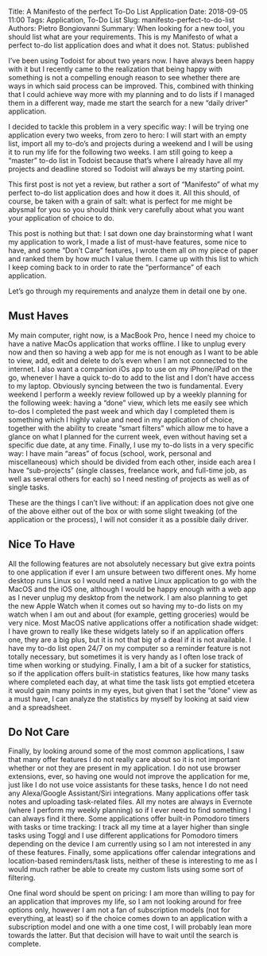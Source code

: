 Title: A Manifesto of the perfect To-Do List Application
Date: 2018-09-05 11:00
Tags: Application, To-Do List
Slug: manifesto-perfect-to-do-list
Authors: Pietro Bongiovanni
Summary: When looking for a new tool, you should list what are your requirements. This is my Manifesto of what a perfect to-do list application does and what it does not.
Status: published

I’ve been using Todoist for about two years now. I have always been happy with it but I recently came to the realization that being happy with something is not a compelling enough reason to see whether there are ways in which said process can be improved. This, combined with thinking that I could achieve way more with my planning and to do lists if I managed them in a different way, made me start the search for a new “daily driver" application.

I decided to tackle this problem in a very specific way: I will be trying one application every two weeks, from zero to hero: I will start with an empty list, import all my to-do’s and projects during a weekend and I will be using it to run my life for the following two weeks. I am still going to keep a “master” to-do list in Todoist because that’s where I already have all my projects and deadline stored so Todoist will always be my starting point.

This first post is not yet a review, but rather a sort of “Manifesto” of what my perfect to-do list application does and how it does it. All this should, of course, be taken with a grain of salt: what is perfect for me might be abysmal for you so you should think very carefully about what you want your application of choice to do.

This post is nothing but that: I sat down one day brainstorming what I want my application to work, I made a list of must-have features, some nice to have, and some “Don’t Care” features, I wrote them all on my piece of paper and ranked them by how much I value them. I came up with this list to which I keep coming back to in order to rate the “performance” of each application.

Let’s go through my requirements and analyze them in detail one by one.

## Must Haves
My main computer, right now, is a MacBook Pro, hence I need my choice to have a native MacOs application that works offline. I like to unplug every now and then so having a web app for me is not enough as I want to be able to view, add, edit and delete to do’s even when I am not connected to the internet. I also want a companion iOs app to use on my iPhone/iPad on the go, whenever I have a quick to-do to add to the list and I don’t have access to my laptop. Obviously syncing between the two is fundamental.
Every weekend I perform a weekly review followed up by a weekly planning for the following week: having a “done” view, which lets me easily see which to-dos I completed the past week and which day I completed them is something which I highly value and need in my application of choice, together with the ability to create “smart filters” which allow me to have a glance on what I planned for the current week, even without having set a specific due date, at any time.
Finally, I use my to-do lists in a very specific way: I have main “areas” of focus (school, work, personal and miscellaneous) which should be divided from each other, inside each area I have “sub-projects” (single classes, freelance work, and full-time job, as well as several others for each) so I need nesting of projects as well as of single tasks.

These are the things I can’t live without: if an application does not give one of the above either out of the box or with some slight tweaking (of the application or the process), I will not consider it as a possible daily driver.

## Nice To Have
All the following features are not absolutely necessary but give extra points to one application if ever I am unsure between two different ones.
My home desktop runs Linux so I would need a native Linux application to go with the MacOS and the iOS one, although I would be happy enough with a web app as I never unplug my desktop from the network. I am also planning to get the new Apple Watch when it comes out so having my to-do lists on my watch when I am out and about (for example, getting groceries) would be very nice.
Most MacOS native applications offer a notification shade widget: I have grown to really like these widgets lately so if an application offers one, they are a big plus, but it is not that big of a deal if it is not available.
I have my to-do list open 24/7 on my computer so a reminder feature is not totally necessary, but sometimes it is very handy as I often lose track of time when working or studying.
Finally, I am a bit of a sucker for statistics, so if the application offers built-in statistics features, like how many tasks where completed each day, at what time the task lists got emptied etcetera it would gain many points in my eyes, but given that I set the “done" view as a must have, I can analyze the statistics by myself by looking at said view and a spreadsheet.

## Do Not Care
Finally, by looking around some of the most common applications, I saw that many offer features I do not really care about so it is not important whether or not they are present in my application. I do not use browser extensions, ever, so having one would not improve the application for me, just like I do not use voice assistants for these tasks, hence I do not need any Alexa/Google Assistant/Siri integrations. Many applications offer task notes and uploading task-related files. All my notes are always in Evernote (where I perform my weekly planning) so if I ever need to find something I can always find it there. Some applications offer built-in Pomodoro timers with tasks or time tracking: I track all my time at a layer higher than single tasks using Toggl and I use different applications for Pomodoro timers depending on the device I am currently using so I am not interested in any of these features. Finally, some applications offer calendar integrations and location-based reminders/task lists, neither of these is interesting to me as I would much rather be able to create my custom lists using some sort of filtering.

One final word should be spent on pricing: I am more than willing to pay for an application that improves my life, so I am not looking around for free options only, however I am not a fan of subscription models (not for everything, at least) so if the choice comes down to an application with a subscription model and one with a one time cost, I will probably lean more towards the latter. But that decision will have to wait until the search is complete.